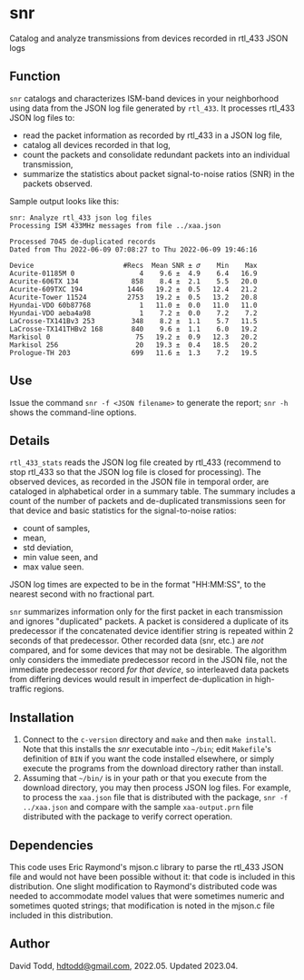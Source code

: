 # snr
Catalog and analyze transmissions from devices recorded in rtl_433 JSON logs



## Function
`snr` catalogs and characterizes ISM-band devices in your neighborhood using data from the JSON log file generated by `rtl_433`.  It processes rtl\_433 JSON log files to:

* read the packet information as recorded by rtl\_433 in a JSON log file,
* catalog all devices recorded in that log,
* count the packets and consolidate redundant packets into an individual transmission, 
* summarize the statistics about packet signal-to-noise ratios (SNR) in the packets observed. 

Sample output looks like this:

```
snr: Analyze rtl_433 json log files
Processing ISM 433MHz messages from file ../xaa.json

Processed 7045 de-duplicated records
Dated from Thu 2022-06-09 07:08:27 to Thu 2022-06-09 19:46:16

Device                      #Recs  Mean SNR ± 𝜎    Min    Max
Acurite-01185M 0                4    9.6 ±  4.9    6.4   16.9
Acurite-606TX 134             858    8.4 ±  2.1    5.5   20.0
Acurite-609TXC 194           1446   19.2 ±  0.5   12.4   21.2
Acurite-Tower 11524          2753   19.2 ±  0.5   13.2   20.8
Hyundai-VDO 60b87768            1   11.0 ±  0.0   11.0   11.0
Hyundai-VDO aeba4a98            1    7.2 ±  0.0    7.2    7.2
LaCrosse-TX141Bv3 253         348    8.2 ±  1.1    5.7   11.5
LaCrosse-TX141THBv2 168       840    9.6 ±  1.1    6.0   19.2
Markisol 0                     75   19.2 ±  0.9   12.3   20.2
Markisol 256                   20   19.3 ±  0.4   18.5   20.2
Prologue-TH 203               699   11.6 ±  1.3    7.2   19.5
```
## Use

Issue the command `snr -f <JSON filename>` to generate the report; `snr -h` shows the command-line options.

## Details

`rtl_433_stats` reads the JSON log file created by rtl\_433 (recommend to stop rtl_433 so that the JSON log file is closed for processing). The observed devices, as recorded in the JSON file in temporal order, are cataloged in alphabetical order in a summary table.  The summary includes a count of the number of packets and de-duplicated transmissions seen for that device and basic statistics for the signal-to-noise ratios:

* count of samples,
* mean, 
* std deviation, 
* min value seen, and 
* max value seen.

JSON log times are expected to be in the format "HH:MM:SS", to the nearest second with no fractional part.  

`snr` summarizes information only for the first packet in each transmission and ignores "duplicated" packets.  A packet is considered a duplicate of its predecessor if the concatenated device identifier string is repeated within 2 seconds of that predecessor.  Other recorded data (snr, etc.) are *not* compared, and for some devices that may not be desirable.  The algorithm only considers the immediate predecessor record in the JSON file, not the immediate predecessor record *for that device*, so interleaved data packets from differing devices would result in imperfect de-duplication in high-traffic regions. 

## Installation

1. Connect to the `c-version` directory and `make` and then `make install`.  Note that this installs the *snr* executable into `~/bin`; edit `Makefile`'s definition of `BIN` if you want the code installed elsewhere, or simply execute the programs from the download directory rather than install.
2. Assuming that `~/bin/` is in your path or that you execute from the download directory, you may then process JSON log files.  For example, to process the `xaa.json` file that is distributed with the package, `snr -f ../xaa.json` and compare with the sample `xaa-output.prn` file distributed with the package to verify correct operation.

## Dependencies
This code uses Eric Raymond's mjson.c library to parse the rtl_433 JSON file and would not have been possible without it: that code is included in this distribution.  One slight modification to Raymond's distributed code was needed to accommodate model values that were sometimes numeric and sometimes quoted strings; that modification is noted in the mjson.c file included in this distribution.

## Author
David Todd, hdtodd@gmail.com, 2022.05.  Updated 2023.04.


